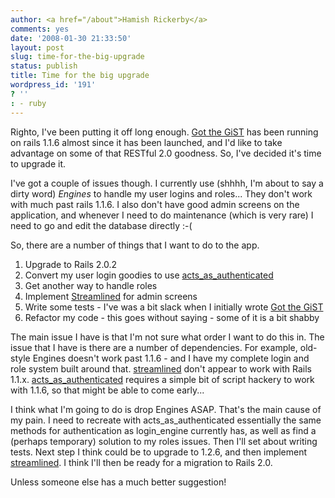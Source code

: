 ```yaml
---
author: <a href="/about">Hamish Rickerby</a>
comments: yes
date: '2008-01-30 21:33:50'
layout: post
slug: time-for-the-big-upgrade
status: publish
title: Time for the big upgrade
wordpress_id: '191'
? ''
: - ruby
---
```


Righto, I've been putting it off long enough.  <a href="http://gotthegist.co.nz">Got the GiST</a> has been running on rails 1.1.6 almost since it has been launched, and I'd like to take advantage on some of that RESTful 2.0 goodness.  So, I've decided it's time to upgrade it.

I've got a couple of issues though.  I currently use (shhhh, I'm about to say a dirty word) <em>Engines</em> to handle my user logins and roles...  They don't work with much past rails 1.1.6.  I also don't have good admin screens on the application, and whenever I need to do maintenance (which is very rare) I need to go and edit the database directly :-(

So, there are a number of things that I want to do to the app.
<ol>
	<li>Upgrade to Rails 2.0.2</li>
	<li>Convert my user login goodies to use <a href="http://technoweenie.stikipad.com/plugins/show/Acts+as+Authenticated">acts_as_authenticated</a></li>
	<li>Get another way to handle roles</li>
	<li>Implement <a href="http://streamlinedframework.org/">Streamlined</a> for admin screens</li>
	<li>Write some tests - I've was a bit slack when I initially wrote <a href="http://gotthegist.co.nz">Got the GiST</a></li>
	<li>Refactor my code - this goes without saying - some of it is a bit shabby</li>
</ol>

The main issue I have is that I'm not sure what order I want to do this in.  The issue that I have is there are a number of dependencies.  For example, old-style Engines doesn't work past 1.1.6 - and I have my complete login and role system built around that.  <a href="http://streamlinedframework.org/">streamlined</a> don't appear to work with Rails 1.1.x.  <a href="http://technoweenie.stikipad.com/plugins/show/Acts+as+Authenticated">acts_as_authenticated</a> requires a simple bit of script hackery to work with 1.1.6, so that might be able to come early...  

I think what I'm going to do is drop Engines ASAP.  That's the main cause of my pain.  I need to recreate with acts_as_authenticated essentially the same methods for authentication as login_engine currently has, as well as find a (perhaps temporary) solution to my roles issues.  Then I'll set about writing tests.  Next step I think could be to upgrade to 1.2.6, and then implement <a href="http://streamlinedframework.org/">streamlined</a>. I think I'll then be ready for a migration to Rails 2.0.

Unless someone else has a much better suggestion!